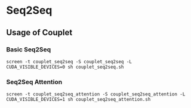 # Seq2Seq

## Usage of Couplet

### Basic Seq2Seq

```
screen -t couplet_seq2seq -S couplet_seq2seq -L
CUDA_VISIBLE_DEVICES=0 sh couplet_seq2seq.sh
```

### Seq2Seq Attention

```
screen -t couplet_seq2seq_attention -S couplet_seq2seq_attention -L
CUDA_VISIBLE_DEVICES=1 sh couplet_seq2seq_attention.sh
```

